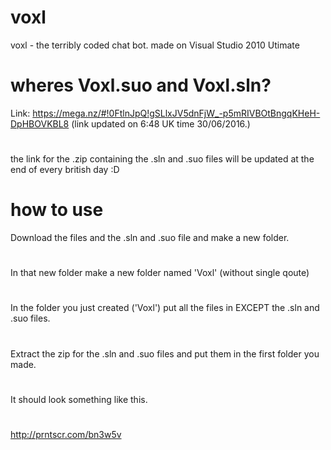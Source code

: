 # voxl
voxl - the terribly coded chat bot.
made on Visual Studio 2010 Utimate
# wheres Voxl.suo and Voxl.sln?
Link: https://mega.nz/#!0FtlnJpQ!gSLlxJV5dnFjW_-p5mRIVBOtBngqKHeH-DpHBOVKBL8 (link updated on 6:48 UK time 30/06/2016.)

# 
the link for the .zip containing the .sln and .suo files will be updated at the end of every british day :D
# how to use
Download the files and the .sln and .suo file and make a new folder.
#
In that new folder make a new folder named 'Voxl' (without single qoute)
#
In the folder you just created ('Voxl') put all the files in EXCEPT the .sln and .suo files.
#
Extract the zip for the .sln and .suo files and put them in the first folder you made.
#
It should look something like this. 
#
http://prntscr.com/bn3w5v
